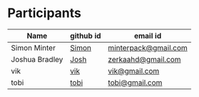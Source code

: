 # Participants

| Name             | github id                             | email id                      |
| ---------------- | ------------------------------------- | ----------------------------- |
| Simon Minter     | [Simon](https://github.com/mm7)       | minterpack@gmail.com          |
| Joshua Bradley   | [Josh](https://github.com/zerkaa)     | zerkaahd@gmail.com            |
| vik   | [vik](https://github.com/vik)     | vik@gmail.com            |
| tobi   | [tobi](https://github.com/tobi)     | tobi@gmail.com            |
